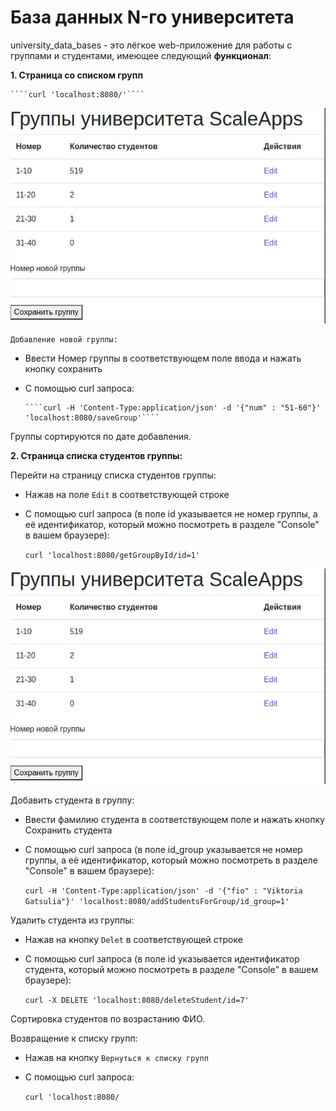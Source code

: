 # База данных N-го университета

university_data_bases - это лёгкое web-приложение для работы с группами и студентами, имеющее следующий **функционал**:

**1. Страница со списком групп**           

    ````curl 'localhost:8080/'````                    
  
  ![screen1](screen/screen1.jpg "Домашняя страница (таблица имеющихся групп)")

    Добавление новой группы:
  * Ввести Номер группы в соответствующем поле ввода и нажать кнопку сохранить
  * С помощью curl запроса:        
  
        ````curl -H 'Content-Type:application/json' -d '{"num" : "51-60"}' 'localhost:8080/saveGroup'````        
        
Группы сортируются по дате добавления.

**2. Страница списка студентов группы:**

Перейти на страницу списка студентов группы:                    
  * Нажав на поле ````Edit```` в соответствующей строке                
  * С помощью curl запроса (в поле id указывается не номер группы, а её идентификатор, который можно посмотреть в разделе "Console" в вашем браузере):     
  
    ````curl 'localhost:8080/getGroupById/id=1'````               
    
![screen1](screen/screen1.jpg "Домашняя страница (таблица имеющихся групп)")

Добавить студента в группу:                    
  * Ввести фамилию студента в соответствующем поле и нажать кнопку Сохранить студента                
  * С помощью curl запроса (в поле id_group указывается не номер группы, а её идентификатор, который можно посмотреть в разделе "Console" в вашем браузере):     
  
    ````curl -H 'Content-Type:application/json' -d '{"fio" : "Viktoria Gatsulia"}' 'localhost:8080/addStudentsForGroup/id_group=1'````                
 
 Удалить студента из группы:                    
  * Нажав на кнопку ````Delet```` в соответствующей строке                
  * С помощью curl запроса (в поле id указывается идентификатор студента, который можно посмотреть в разделе "Console" в вашем браузере):     
  
    ````curl -X DELETE 'localhost:8080/deleteStudent/id=7'````        
    
Сортировка студентов по возрастанию ФИО.

Возвращение к списку групп:
  * Нажав на кнопку ````Вернуться к списку групп```` 
  * С помощью curl запроса:     
  
    ````curl 'localhost:8080/````     
 
